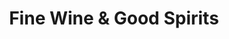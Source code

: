 ---
title: "Fine Wine & Good Spirits"
url: /coatesville/fine-wine-and-good-spirits/
shop: supermarket
---